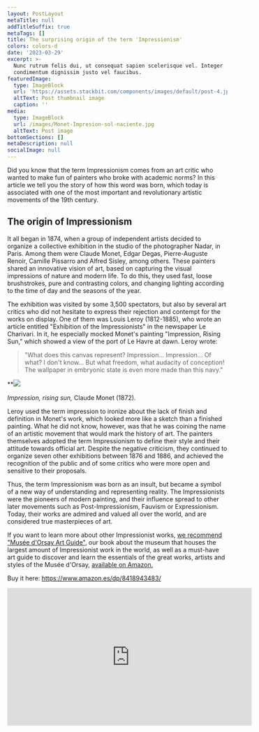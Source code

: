 ```yaml
---
layout: PostLayout
metaTitle: null
addTitleSuffix: true
metaTags: []
title: The surprising origin of the term 'Impressionism'
colors: colors-d
date: '2023-03-29'
excerpt: >-
  Nunc rutrum felis dui, ut consequat sapien scelerisque vel. Integer
  condimentum dignissim justo vel faucibus.
featuredImage:
  type: ImageBlock
  url: 'https://assets.stackbit.com/components/images/default/post-4.jpeg'
  altText: Post thumbnail image
  caption: ''
media:
  type: ImageBlock
  url: /images/Monet-Impresion-sol-naciente.jpg
  altText: Post image
bottomSections: []
metaDescription: null
socialImage: null
---
```

Did you know that the term Impressionism comes from an art critic who wanted to make fun of painters who broke with academic norms? In this article we tell you the story of how this word was born, which today is associated with one of the most important and revolutionary artistic movements of the 19th century.

## The origin of Impressionism

It all began in 1874, when a group of independent artists decided to organize a collective exhibition in the studio of the photographer Nadar, in Paris. Among them were Claude Monet, Edgar Degas, Pierre-Auguste Renoir, Camille Pissarro and Alfred Sisley, among others. These painters shared an innovative vision of art, based on capturing the visual impressions of nature and modern life. To do this, they used fast, loose brushstrokes, pure and contrasting colors, and changing lighting according to the time of day and the seasons of the year.

The exhibition was visited by some 3,500 spectators, but also by several art critics who did not hesitate to express their rejection and contempt for the works on display. One of them was Louis Leroy (1812-1885), who wrote an article entitled "Exhibition of the Impressionists" in the newspaper Le Charivari. In it, he especially mocked Monet's painting "Impression, Rising Sun," which showed a view of the port of Le Havre at dawn. Leroy wrote:

> "What does this canvas represent? Impression... Impression... Of what? I don't know... But what freedom, what audacity of conception! The wallpaper in embryonic state is even more made than this navy."

**![](/images/Monet-Impresion-sol-naciente.jpg)

*Impression, rising sun,* Claude Monet (1872).

Leroy used the term impression to ironize about the lack of finish and definition in Monet's work, which looked more like a sketch than a finished painting. What he did not know, however, was that he was coining the name of an artistic movement that would mark the history of art. The painters themselves adopted the term Impressionism to define their style and their attitude towards official art. Despite the negative criticism, they continued to organize seven other exhibitions between 1876 and 1886, and achieved the recognition of the public and of some critics who were more open and sensitive to their proposals.

Thus, the term Impressionism was born as an insult, but became a symbol of a new way of understanding and representing reality. The Impressionists were the pioneers of modern painting, and their influence spread to other later movements such as Post-Impressionism, Fauvism or Expressionism. Today, their works are admired and valued all over the world, and are considered true masterpieces of art.

If you want to learn more about other Impressionist works, [we recommend "Musée d'Orsay Art Guide"](https://www.amazon.es/dp/8418943483/), our book about the museum that houses the largest amount of Impressionist work in the world, as well as a must-have art guide to discover and learn the essentials of the great works, artists and styles of the Musée d'Orsay, [available on Amazon.](https://www.amazon.es/Museo-Orsay-Gu%C3%ADa-arte-esenciales/dp/8418943483/)

Buy it here: <https://www.amazon.es/dp/8418943483/>

<center><iframe width="560" height="315" src="https://www.youtube.com/embed/emzicthcWN4" title="YouTube video player" frameborder="0" allow="accelerometer; autoplay; clipboard-write; encrypted-media; gyroscope; picture-in-picture; web-share" allowfullscreen></iframe></center>

